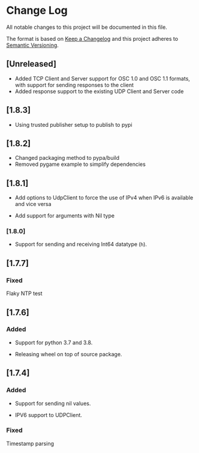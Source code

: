 # Change Log
All notable changes to this project will be documented in this file.
 
The format is based on [Keep a Changelog](http://keepachangelog.com/) and this project adheres to [Semantic Versioning](http://semver.org/).

## [Unreleased]

- Added TCP Client and Server support for OSC 1.0 and OSC 1.1 formats, with support for sending responses to the client
- Added response support to the existing UDP Client and Server code

## [1.8.3]

- Using trusted publisher setup to publish to pypi

## [1.8.2]

- Changed packaging method to pypa/build
- Removed pygame example to simplify dependencies

## [1.8.1]

- Add options to UdpClient to force the use of IPv4 when IPv6 is available and vice versa

- Add support for arguments with Nil type

### [1.8.0]

- Support for sending and receiving Int64 datatype (`h`).

## [1.7.7]

###  Fixed

Flaky NTP test

## [1.7.6]

### Added

-  Support for python 3.7 and 3.8.

-  Releasing wheel on top of source package.

## [1.7.4]

### Added

- Support for sending nil values.

- IPV6 support to UDPClient.

### Fixed

Timestamp parsing
